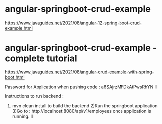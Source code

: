 # angular-springboot-crud-example
https://www.javaguides.net/2021/08/angular-12-spring-boot-crud-example.html

# angular-springboot-crud-example - complete tutorial
https://www.javaguides.net/2021/08/angular-crud-example-with-spring-boot.html

Password for Application when pushing code : a6SAjrzMFDkAtPwsRhYN
ll

Instructions to run backend  : 
1) mvn clean install to build the backend
2)Run the springboot application
3)Go to : http://localhost:8080/api/v1/employees once application is running.
ll



